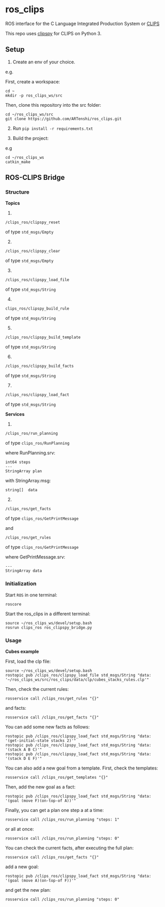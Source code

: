 # ros_clips

ROS interface for the C Language Integrated Production System or [CLIPS](https://clipsrules.net/)

This repo uses [clipspy](https://github.com/noxdafox/clipspy/) for CLIPS on Python 3.

## Setup

1. Create an env of your choice.

e.g.

First, create a workspace:

```
cd ~
mkdir -p ros_clips_ws/src
```

Then, clone this repository into the src folder:

```
cd ~/ros_clips_ws/src
git clone https://github.com/ARTenshi/ros_clips.git
```

2. Run ```pip install -r requirements.txt```

3. Build the project:

e.g 

```
cd ~/ros_clips_ws
catkin_make
```

## ROS-CLIPS Bridge

### Structure

**Topics**


1. 
```
/clips_ros/clipspy_reset
```

of type `std_msgs/Empty`


2. 
```
/clips_ros/clipspy_clear
```

of type `std_msgs/Empty`


3. 
```
/clips_ros/clipspy_load_file
```

of type `std_msgs/String`


4. 
```
clips_ros/clipspy_build_rule
```

of type `std_msgs/String`


5. 
```
/clips_ros/clipspy_build_template
```

of type `std_msgs/String`


6. 
```
/clips_ros/clipspy_build_facts
```

of type `std_msgs/String`


7. 
```
/clips_ros/clipspy_load_fact
```

of type `std_msgs/String`


**Services**

1. 
```
/clips_ros/run_planning
```

of type `clips_ros/RunPlanning` 


where RunPlanning.srv:

```
int64 steps
---
StringArray plan
```

with StringArray.msg:

```
string[]  data
```

2. 

```
/clips_ros/get_facts
```

of type `clips_ros/GetPrintMessage` 

and

```
/clips_ros/get_rules
```

of type `clips_ros/GetPrintMessage` 


where GetPrintMessage.srv:

```
---
StringArray data
```

### Initialization

Start `ROS` in one terminal:

```
roscore
```

Start the ros_clips in a different terminal:

```
source ~/ros_clips_ws/devel/setup.bash
rosrun clips_ros ros_clipspy_bridge.py
```

### Usage

**Cubes example**

First, load the clp file:

```
source ~/ros_clips_ws/devel/setup.bash
rostopic pub /clips_ros/clipspy_load_file std_msgs/String "data: '~/ros_clips_ws/src/ros_clips/data/clp/cubes_stacks_rules.clp'" 
```

Then, check the current rules:

```
rosservice call /clips_ros/get_rules "{}"
```

and facts:

```
rosservice call /clips_ros/get_facts "{}"
```

You can add some new facts as follows:

```
rostopic pub /clips_ros/clipspy_load_fact std_msgs/String "data: '(get-initial-state stacks 2)'"
rostopic pub /clips_ros/clipspy_load_fact std_msgs/String "data: '(stack A B C)'"
rostopic pub /clips_ros/clipspy_load_fact std_msgs/String "data: '(stack D E F)'"
```

You can also add a new goal from a template. First, check the templates:

```
rosservice call /clips_ros/get_templates "{}"
```

Then, add the new goal as a fact:

```
rostopic pub /clips_ros/clipspy_load_fact std_msgs/String "data: '(goal (move F)(on-top-of A))'"
```

Finally, you can get a plan one step a at a time:

```
rosservice call /clips_ros/run_planning "steps: 1"
```

or all at once:

```
rosservice call /clips_ros/run_planning "steps: 0"
```

You can check the current facts, after executing the full plan:

```
rosservice call /clips_ros/get_facts "{}"
```

add a new goal:

```
rostopic pub /clips_ros/clipspy_load_fact std_msgs/String "data: '(goal (move A)(on-top-of F))'"
```

and get the new plan:

```
rosservice call /clips_ros/run_planning "steps: 0"
```
